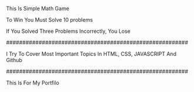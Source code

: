 This Is Simple Math Game

To Win You Must Solve 10 problems

If You Solved Three Problems Incorrectly, You Lose

########################################################

I Try To Cover Most Important Topics In HTML, CSS, JAVASCRIPT And Github

########################################################

This Is For My Portfilo

